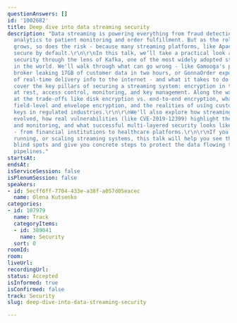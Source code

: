 ```yaml
---
questionAnswers: []
id: '1002682'
title: Deep dive into data streaming security
description: "Data streaming is powering everything from fraud detection and real-time
  analytics to patient monitoring and order fulfillment. But as the role of streaming
  grows, so does the risk - because many streaming platforms, like Apache Kafka, aren't
  secure by default.\r\n\r\nIn this talk, we’ll take a practical look at data streaming
  security through the lens of Kafka, one of the most widely adopted streaming platforms
  in the world. We'll walk through what can go wrong - like Gamooga's public Kafka
  broker leaking 17GB of customer data in two hours, or GonnaOrder exposing years
  of real-time delivery info to the internet - and what it takes to do it right.\r\n\r\nWe'll
  cover the key pillars of securing a streaming system: encryption in transit and
  at rest, access control, monitoring, and key management. Along the way, we’ll look
  at the trade-offs like disk encryption vs. end-to-end encryption, what is behind
  field-level and envelope encryption, and the realities of using customer-managed
  keys in regulated industries.\r\n\r\nWe'll also explore how streaming security has
  evolved, how real vulnerabilities (like CVE-2019-12399) highlight the need for patching
  and monitoring, and what successful multi-layered security looks like in production
  - from financial institutions to healthcare platforms.\r\n\r\nIf you're building,
  running, or scaling streaming systems, this talk will help you see the security
  blind spots and give you concrete steps to protect the data flowing through your
  pipelines."
startsAt:
endsAt:
isServiceSession: false
isPlenumSession: false
speakers:
- id: 5ecff6ff-7704-433e-a38f-a057d05eacec
  name: Olena Kutsenko
categories:
- id: 107979
  name: Track
  categoryItems:
  - id: 389041
    name: Security
  sort: 0
roomId:
room:
liveUrl:
recordingUrl:
status: Accepted
isInformed: true
isConfirmed: false
track: Security
slug: deep-dive-into-data-streaming-security

---
```

